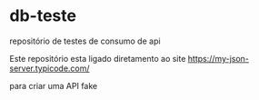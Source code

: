 # db-teste
repositório de testes de consumo de api

Este repositório esta ligado diretamento ao site
https://my-json-server.typicode.com/

para criar uma API fake
